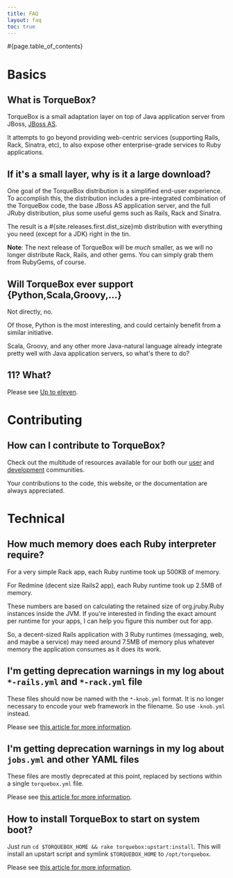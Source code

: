 ```yaml
---
title: FAQ 
layout: faq
toc: true
---
```


#{page.table_of_contents}

# Basics

## What is TorqueBox?

TorqueBox is a small adaptation layer on top of Java application server from JBoss, [JBoss AS](http://jboss.org/jbossas/).

It attempts to go beyond providing web-centric services (supporting Rails, Rack, Sinatra, etc),
to also expose other enterprise-grade services to Ruby applications.

## If it's a small layer, why is it a large download?

One goal of the TorqueBox distribution is a simplified end-user experience. 
To accomplish this, the distribution includes a pre-integrated combination
of the TorqueBox code, the base JBoss AS application server, and the full
JRuby distribution, plus some useful gems such as Rails, Rack and Sinatra.

The result is a #{site.releases.first.dist_size}mb distribution with everything you need (except for a JDK)
right in the tin.

**Note**: The next release of TorqueBox will be *much* smaller, as we will 
no longer distribute Rack, Rails, and other gems.  You can simply grab them
from RubyGems, of course.

## Will TorqueBox ever support {Python,Scala,Groovy,...}

Not directly, no.

Of those, Python is the most interesting, and could certainly benefit
from a similar initiative. 

Scala, Groovy, and any other more Java-natural language already integrate
pretty well with Java application servers, so what's there to do? 

## 11?  What?

Please see [Up to eleven](http://en.wikipedia.org/wiki/Up_to_eleven).

# Contributing

## How can I contribute to TorqueBox?

Check out the multitude of resources available for our both our
[user](/community/) and [development](/development/) communities.

Your contributions to the code, this website, or the documentation
are always appreciated.


# Technical

## How much memory does each Ruby interpreter require?

For a very simple Rack app, each Ruby runtime took up 500KB of memory.

For Redmine (decent size Rails2 app), each Ruby runtime took up 2.5MB of memory.

These numbers are based on calculating the retained size of org.jruby.Ruby instances inside the JVM. If you're interested in finding the exact amount per runtime for your apps, I can help you figure this number out for app.

So, a decent-sized Rails application with 3 Ruby runtimes (messaging, web, and maybe a service) may need around 7.5MB of memory plus whatever memory the application consumes as it does its work.

## I'm getting deprecation warnings in my log about `*-rails.yml` and `*-rack.yml` file

These files should now be named with the `*-knob.yml` format.  It is no longer
necessary to encode your web framework in the filename.  So use `-knob.yml` instead.

Please see [this article for more information](/news/2011/02/05/grand-unification-and-knobs/).

## I'm getting deprecation warnings in my log about `jobs.yml` and other YAML files

These files are mostly deprecated at this point, replaced by sections within
a single `torquebox.yml` file.
      
Please see [this article for more information](/news/2011/02/05/grand-unification-and-knobs/).

## How to install TorqueBox to start on system boot?

Just run `cd $TORQUEBOX_HOME && rake torquebox:upstart:install`. This will install an upstart script and symlink `$TORQUEBOX_HOME` to `/opt/torquebox`.

Please see [this article for more information](news/2011/05/11/simplify-your-deployment/).

